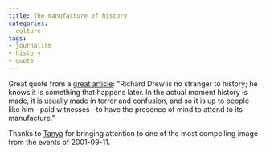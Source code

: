 ```yaml
---
title: The manufacture of history
categories:
- culture
tags:
- journalism
- history
- quote
---
```


Great quote from a [great article][1]: "Richard Drew is no stranger to history; he knows it is something that happens later. In the actual moment history is made, it is usually made in terror and confusion, and so it is up to people like him--paid witnesses--to have the presence of mind to attend to its manufacture."

   [1]: http://www.esquire.com/features/articles/2003/030903_mfe_falling_1.html

Thanks to [Tanya][2] for bringing attention to one of the most compelling image from the events of 2001-09-11.

   [2]: http://www.redsugar.com/oldmuse/002759.html

